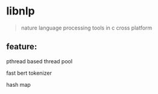 # libnlp
  >nature language processing tools in c cross platform

## feature:

pthread based thread pool 

fast bert tokenizer

hash map
